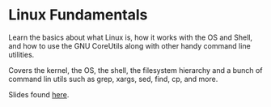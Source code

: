 # Linux Fundamentals

Learn the basics about what Linux is, how it works with the OS and Shell, and how to use the GNU CoreUtils along with other handy command line utilities.

Covers the kernel, the OS, the shell, the filesystem hierarchy and a bunch of command lin utils such as grep, xargs, sed, find, cp, and more.
 
Slides found [here](https://docs.google.com/presentation/d/1KJzK0-s4l0bMoXhNhcioCVXBJpfUfsQI2YeMuC4k1pE/edit#slide=id.p3).
